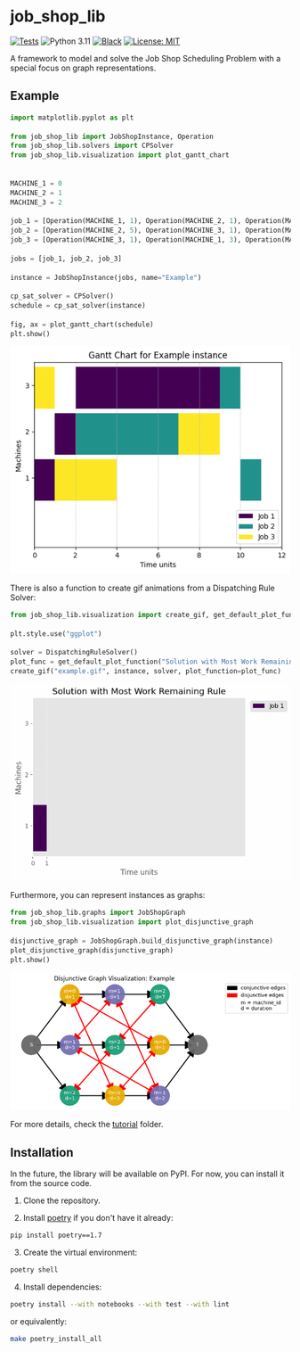 # job_shop_lib
[![Tests](https://github.com/Pabloo22/job_shop_lib/actions/workflows/tests.yaml/badge.svg)](https://github.com/Pabloo22/job_shop_lib/actions/workflows/tests.yaml)
![Python 3.11](https://img.shields.io/badge/python-3.11-3776AB)
[![Black](https://img.shields.io/badge/code%20style-black-000000.svg)](https://github.com/psf/black)
[![License: MIT](https://img.shields.io/badge/License-MIT-yellow.svg)](https://opensource.org/licenses/MIT)


A framework to model and solve the Job Shop Scheduling Problem with a special focus on graph representations.

## Example
```python
import matplotlib.pyplot as plt

from job_shop_lib import JobShopInstance, Operation
from job_shop_lib.solvers import CPSolver
from job_shop_lib.visualization import plot_gantt_chart


MACHINE_1 = 0
MACHINE_2 = 1
MACHINE_3 = 2

job_1 = [Operation(MACHINE_1, 1), Operation(MACHINE_2, 1), Operation(MACHINE_3, 7)]
job_2 = [Operation(MACHINE_2, 5), Operation(MACHINE_3, 1), Operation(MACHINE_1, 1)]
job_3 = [Operation(MACHINE_3, 1), Operation(MACHINE_1, 3), Operation(MACHINE_2, 2)]

jobs = [job_1, job_2, job_3]

instance = JobShopInstance(jobs, name="Example")

cp_sat_solver = CPSolver()
schedule = cp_sat_solver(instance)

fig, ax = plot_gantt_chart(schedule)
plt.show()
```
![Example Gannt Chart](images/example_gantt_chart.png)

There is also a function to create gif animations from a Dispatching Rule Solver:

```python
from job_shop_lib.visualization import create_gif, get_default_plot_function

plt.style.use("ggplot")

solver = DispatchingRuleSolver()
plot_func = get_default_plot_function("Solution with Most Work Remaining Rule")
create_gif("example.gif", instance, solver, plot_function=plot_func)
```

![Example Gif](tutorial/example.gif)

Furthermore, you can represent instances as graphs:

```python
from job_shop_lib.graphs import JobShopGraph
from job_shop_lib.visualization import plot_disjunctive_graph

disjunctive_graph = JobShopGraph.build_disjunctive_graph(instance)
plot_disjunctive_graph(disjunctive_graph)
plt.show()
```

![Example Disjunctive Graph](images/example_disjunctive_graph.png)

For more details, check the [tutorial](tutorial) folder.

## Installation

In the future, the library will be available on PyPI. For now, you can install it from the source code.

1. Clone the repository.

2. Install [poetry](https://python-poetry.org/docs/) if you don't have it already:
```bash
pip install poetry==1.7
```
3. Create the virtual environment:
```bash
poetry shell
```
4. Install dependencies:
```bash
poetry install --with notebooks --with test --with lint
```
or equivalently:
```bash
make poetry_install_all 
```
